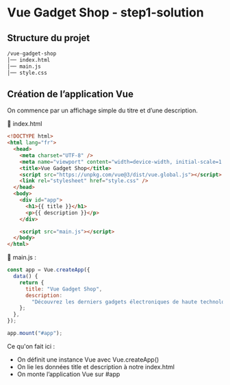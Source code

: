 # Vue Gadget Shop - step1-solution

## Structure du projet

```bash
/vue-gadget-shop
│── index.html
│── main.js
│── style.css
```

## Création de l’application Vue

On commence par un affichage simple du titre et d’une description.

📄 index.html

```html
<!DOCTYPE html>
<html lang="fr">
  <head>
    <meta charset="UTF-8" />
    <meta name="viewport" content="width=device-width, initial-scale=1.0" />
    <title>Vue Gadget Shop</title>
    <script src="https://unpkg.com/vue@3/dist/vue.global.js"></script>
    <link rel="stylesheet" href="style.css" />
  </head>
  <body>
    <div id="app">
      <h1>{{ title }}</h1>
      <p>{{ description }}</p>
    </div>

    <script src="main.js"></script>
  </body>
</html>
```

📄 main.js :

```js
const app = Vue.createApp({
  data() {
    return {
      title: "Vue Gadget Shop",
      description:
        "Découvrez les derniers gadgets électroniques de haute technologie !",
    };
  },
});

app.mount("#app");
```

Ce qu'on fait ici :

- On définit une instance Vue avec Vue.createApp()
- On lie les données title et description à notre index.html
- On monte l’application Vue sur #app
